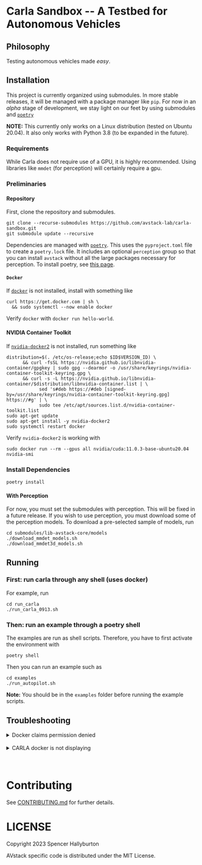 # Carla Sandbox -- A Testbed for Autonomous Vehicles

## Philosophy

Testing autonomous vehicles made *easy*.

## Installation

This project is currently organized using submodules. In more stable releases, it will be managed with a package manager like `pip`. For now in an *alpha* stage of development, we stay light on our feet by using submodules and [`poetry`][poetry]

**NOTE:** This currently only works on a Linux distribution (tested on Ubuntu 20.04). It also only works with Python 3.8 (to be expanded in the future).

### Requirements

While Carla does not require use of a GPU, it is highly recommended. Using libraries like `mmdet` (for perception) will certainly require a gpu.

### Preliminaries

#### Repository
First, clone the repository and submodules.
```
git clone --recurse-submodules https://github.com/avstack-lab/carla-sandbox.git
git submodule update --recursive
```

Dependencies are managed with [`poetry`][poetry]. This uses the `pyproject.toml` file to create a `poetry.lock` file. It includes an optional `perception` group so that you can install `avstack` without all the large packages necessary for perception. To install poetry, see [this page](https://python-poetry.org/docs/#installation). 

#### `Docker`
If [`docker`][docker] is not installed, install with something like
```
curl https://get.docker.com | sh \
  && sudo systemctl --now enable docker
```

Verify `docker` with `docker run hello-world`.

#### NVIDIA Container Toolkit
If [`nvidia-docker2`][nvidia-docker] is not installed, run something like
```
distribution=$(. /etc/os-release;echo $ID$VERSION_ID) \
      && curl -fsSL https://nvidia.github.io/libnvidia-container/gpgkey | sudo gpg --dearmor -o /usr/share/keyrings/nvidia-container-toolkit-keyring.gpg \
      && curl -s -L https://nvidia.github.io/libnvidia-container/$distribution/libnvidia-container.list | \
            sed 's#deb https://#deb [signed-by=/usr/share/keyrings/nvidia-container-toolkit-keyring.gpg] https://#g' | \
            sudo tee /etc/apt/sources.list.d/nvidia-container-toolkit.list
sudo apt-get update
sudo apt-get install -y nvidia-docker2
sudo systemctl restart docker
```

Verify `nvidia-docker2` is working with 
```
sudo docker run --rm --gpus all nvidia/cuda:11.0.3-base-ubuntu20.04 nvidia-smi
```

### Install Dependencies
```
poetry install
```

#### With Perception

For now, you must set the submodules with perception. This will be fixed in a future release. If you wish to use perception, you must download some of the perception models. To download a pre-selected sample of models, run
```
cd submodules/lib-avstack-core/models
./download_mmdet_models.sh
./download_mmdet3d_models.sh
```

## Running

### First: run carla through any shell (uses docker)
For example, run
```
cd run_carla
./run_carla_0913.sh
```

### Then: run an example through a poetry shell
The examples are run as shell scripts. Therefore, you have to first activate the environment with
```
poetry shell
```

Then you can run an example such as
```
cd examples
./run_autopilot.sh
```
**Note:** You should be in the `examples` folder before running the example scripts.

## Troubleshooting
<!-- NOTE: remember to put a line break for any markdown commands in HTML. Otherwise, you need to use only HTML commands-->

<!-- <details>
<summary>
TODO
</summary>
<br>
TODO
</details> -->

<details>
<summary>
Docker claims permission denied
</summary>
<br>

Your user must be able to run docker commands. On some configurations, this may amount to adding the user to the `docker` user group. Contact your system admin.
</details>
<br>

<details>
<summary>
CARLA docker is not displaying
</summary>
<br>

If the docker container process was previously running for a *different* user, it may be trying to show the display for that other user. Check if there is a process using `docker ps -a` to get the ID's of any containers running and use `docker rm <CONTAINER ID HERE>` to officially stop and remove a process before trying again.
</details>
<br>
<br>


# Contributing

See [CONTRIBUTING.md][contributing] for further details.

# LICENSE

Copyright 2023 Spencer Hallyburton

AVstack specific code is distributed under the MIT License.

[poetry]: https://github.com/python-poetry/poetry
[docker]: https://www.docker.com/
[nvidia-docker]: https://docs.nvidia.com/datacenter/cloud-native/container-toolkit/install-guide.html#docker
[contributing]: https://github.com/avstack-lab/lib-avstack-core/blob/main/CONTRIBUTING.md
[license]: https://github.com/avstack-lab/lib-avstack-core/blob/main/LICENSE.md
